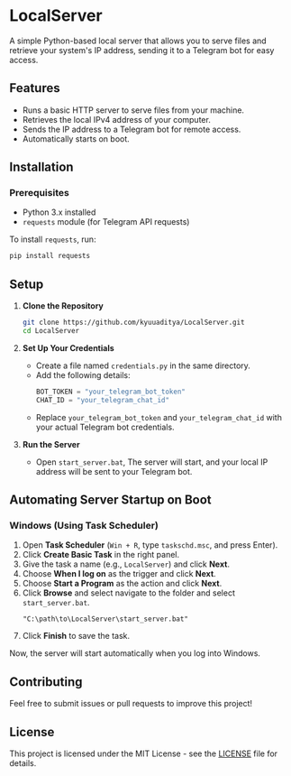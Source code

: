 # LocalServer

A simple Python-based local server that allows you to serve files and retrieve your system's IP address, sending it to a Telegram bot for easy access.

## Features
- Runs a basic HTTP server to serve files from your machine.
- Retrieves the local IPv4 address of your computer.
- Sends the IP address to a Telegram bot for remote access.
- Automatically starts on boot.

## Installation
### Prerequisites
- Python 3.x installed
- `requests` module (for Telegram API requests)

To install `requests`, run:
```sh
pip install requests
```

## Setup
1. **Clone the Repository**
   ```sh
   git clone https://github.com/kyuuaditya/LocalServer.git
   cd LocalServer
   ```

2. **Set Up Your Credentials**
   - Create a file named `credentials.py` in the same directory.
   - Add the following details:
     ```python
     BOT_TOKEN = "your_telegram_bot_token"
     CHAT_ID = "your_telegram_chat_id"
     ```
   - Replace `your_telegram_bot_token` and `your_telegram_chat_id` with your actual Telegram bot credentials.

3. **Run the Server**
   - Open `start_server.bat`, 
   The server will start, and your local IP address will be sent to your Telegram bot.

## Automating Server Startup on Boot
### Windows (Using Task Scheduler)
1. Open **Task Scheduler** (`Win + R`, type `taskschd.msc`, and press Enter).
2. Click **Create Basic Task** in the right panel.
3. Give the task a name (e.g., `LocalServer`) and click **Next**.
4. Choose **When I log on** as the trigger and click **Next**.
5. Choose **Start a Program** as the action and click **Next**.
6. Click **Browse** and select navigate to the folder and select `start_server.bat`.
   ```
   "C:\path\to\LocalServer\start_server.bat"
   ```
8. Click **Finish** to save the task.

Now, the server will start automatically when you log into Windows.

## Contributing
Feel free to submit issues or pull requests to improve this project!

## License
This project is licensed under the MIT License - see the [LICENSE](LICENSE) file for details.

